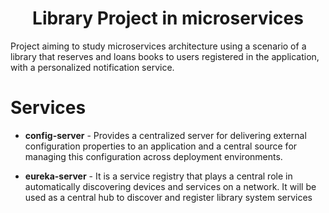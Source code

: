<h1 align="center">Library Project in microservices</h1>

Project aiming to study microservices architecture using a scenario of a library that reserves and loans books to users registered in the application, with a personalized notification service.
  
# Services

* **config-server** - Provides a centralized server for delivering external configuration properties to an application and a central source for managing this configuration across deployment environments.
  
* **eureka-server** - It is a service registry that plays a central role in automatically discovering devices and services on a network. It will be used as a central hub to discover and register library system services 

